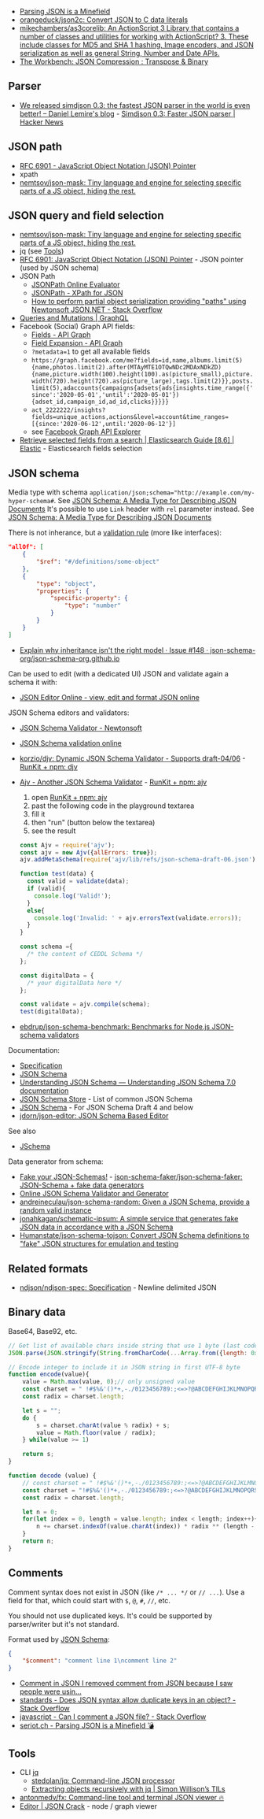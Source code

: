 - [Parsing JSON is a Minefield](https://web.archive.org/web/20211012051215/http://seriot.ch/projects/parsing_json.html)
- [orangeduck/json2c: Convert JSON to C data literals](https://github.com/orangeduck/json2c)
- [mikechambers/as3corelib: An ActionScript 3 Library that contains a number of classes and utilities for working with ActionScript? 3. These include classes for MD5 and SHA 1 hashing, Image encoders, and JSON serialization as well as general String, Number and Date APIs.](https://github.com/mikechambers/as3corelib)
- [The Workbench: JSON Compression : Transpose & Binary](https://web.archive.org/web/20220210192810/https://mainroach.blogspot.com/2013/08/json-compression-transpose-binary.html)

## Parser

- [We released simdjson 0.3: the fastest JSON parser in the world is even better! – Daniel Lemire's blog](https://lemire.me/blog/2020/03/31/we-released-simdjson-0-3-the-fastest-json-parser-in-the-world-is-even-better/) - [Simdjson 0.3: Faster JSON parser | Hacker News](https://news.ycombinator.com/item?id=22745351)

## JSON path

- [RFC 6901 - JavaScript Object Notation (JSON) Pointer](https://tools.ietf.org/html/rfc6901)
- xpath
- [nemtsov/json-mask: Tiny language and engine for selecting specific parts of a JS object, hiding the rest.](https://github.com/nemtsov/json-mask)

## JSON query and field selection

- [nemtsov/json-mask: Tiny language and engine for selecting specific parts of a JS object, hiding the rest.](https://github.com/nemtsov/json-mask)
- jq (see [Tools](#tools))
- [RFC 6901: JavaScript Object Notation (JSON) Pointer](https://www.rfc-editor.org/rfc/rfc6901) - JSON pointer (used by JSON schema)
- JSON Path
	- [JSONPath Online Evaluator](https://jsonpath.com/)
	- [JSONPath - XPath for JSON](https://web.archive.org/web/20230208122238/https://goessner.net/articles/JsonPath/index.html)
	- [How to perform partial object serialization providing "paths" using Newtonsoft JSON.NET - Stack Overflow](https://stackoverflow.com/questions/30304128/how-to-perform-partial-object-serialization-providing-paths-using-newtonsoft-j/30333562#30333562)
- [Queries and Mutations | GraphQL](https://graphql.org/learn/queries/)
- Facebook (Social) Graph API fields:
	- [Fields - API Graph](https://developers.facebook.com/docs/graph-api/overview#fields)
	- [Field Expansion - API Graph](https://developers.facebook.com/docs/graph-api/guides/field-expansion)
	- `?metadata=1` to get all available fields
	- `https://graph.facebook.com/me?fields=id,name,albums.limit(5){name,photos.limit(2).after(MTAyMTE1OTQwNDc2MDAxNDkZD){name,picture.width(100).height(100).as(picture_small),picture.width(720).height(720).as(picture_large),tags.limit(2)}},posts.limit(5),adaccounts{campaigns{adsets{ads{insights.time_range({'since':'2020-05-01','until':'2020-05-01'}){adset_id,campaign_id,ad_id,clicks}}}}}`
	- `act_2222222/insights?fields=unique_actions,actions&level=account&time_ranges=[{since:'2020-06-12',until:'2020-06-12'}]`
	- see [Facebook Graph API Explorer](https://developers.facebook.com/tools/explorer/)
- [Retrieve selected fields from a search | Elasticsearch Guide \[8.6\] | Elastic](https://www.elastic.co/guide/en/elasticsearch/reference/current/search-fields.html#search-fields-param) - Elasticsearch fields selection

## JSON schema

Media type with schema `application/json;schema="http://example.com/my-hyper-schema#`. See [JSON Schema: A Media Type for Describing JSON Documents](http://json-schema.org/draft-07/json-schema-core.html#rfc.section.11.2)
It's possible to use `Link` header with `rel` parameter instead. See [JSON Schema: A Media Type for Describing JSON Documents](http://json-schema.org/draft-07/json-schema-core.html#rfc.section.11.1)

There is not inherance, but a [validation rule](http://json-schema.org/draft-07/json-schema-validation.html#rfc.section.6.7.1) (more like interfaces):

```json
"allOf": [
	{
		"$ref": "#/definitions/some-object"
	},
	{
		"type": "object",
		"properties": {
			"specific-property": {
				"type": "number"
			}
		}
	}
]
```

- [Explain why inheritance isn't the right model · Issue #148 · json-schema-org/json-schema-org.github.io](https://github.com/json-schema-org/json-schema-org.github.io/issues/148)

Can be used to edit (with a dedicated UI) JSON and validate again a schema it with:

- [JSON Editor Online - view, edit and format JSON online](https://jsoneditoronline.org/)

JSON Schema editors and validators:

- [JSON Schema Validator - Newtonsoft](https://www.jsonschemavalidator.net/)
- [JSON Schema validation online](https://json-schema-validator.herokuapp.com/)
- [korzio/djv: Dynamic JSON Schema Validator - Supports draft-04/06](https://github.com/korzio/djv) - [RunKit + npm: djv](https://npm.runkit.com/djv)
- [Ajv - Another JSON Schema Validator](http://epoberezkin.github.io/ajv/) - [RunKit + npm: ajv](https://npm.runkit.com/ajv)
	1. open [RunKit + npm: ajv](https://npm.runkit.com/ajv)
	2. past the following code in the playground textarea
	3. fill it
	4. then "run" (button below the textarea)
	5. see the result

	```js
	const Ajv = require('ajv');
	const ajv = new Ajv({allErrors: true});
	ajv.addMetaSchema(require('ajv/lib/refs/json-schema-draft-06.json'));

	function test(data) {
	  const valid = validate(data);
	  if (valid){
		console.log('Valid!');
	  }
	  else{
		console.log('Invalid: ' + ajv.errorsText(validate.errors));
	  }
	}

	const schema ={
	  /* the content of CEDDL Schema */
	};

	const digitalData = {
	  /* your digitalData here */
	};

	const validate = ajv.compile(schema);
	test(digitalData);
	```
- [ebdrup/json-schema-benchmark: Benchmarks for Node.js JSON-schema validators](https://github.com/ebdrup/json-schema-benchmark)

Documentation:

- [Specification](http://json-schema.org/specification.html)
- [JSON Schema](http://json-schema.org/)
- [Understanding JSON Schema — Understanding JSON Schema 7.0 documentation](https://json-schema.org/understanding-json-schema/index.html)
- [JSON Schema Store](http://schemastore.org/json/) - List of common JSON Schema
- [JSON Schema](https://cswr.github.io/JsonSchema/) - For JSON Schema Draft 4 and below
- [jdorn/json-editor: JSON Schema Based Editor](https://github.com/jdorn/json-editor)

See also

- [JSchema](http://jschema.org/)

Data generator from schema:

- [Fake your JSON-Schemas!](https://json-schema-faker.js.org) - [json-schema-faker/json-schema-faker: JSON-Schema + fake data generators](https://github.com/json-schema-faker/json-schema-faker)
- [Online JSON Schema Validator and Generator](https://extendsclass.com/json-schema-validator.html)
- [andreineculau/json-schema-random: Given a JSON Schema, provide a random valid instance](https://github.com/andreineculau/json-schema-random)
- [jonahkagan/schematic-ipsum: A simple service that generates fake JSON data in accordance with a JSON Schema](https://github.com/jonahkagan/schematic-ipsum)
- [Humanstate/json-schema-tojson: Convert JSON Schema definitions to "fake" JSON structures for emulation and testing](https://github.com/Humanstate/json-schema-tojson)

## Related formats

- [ndjson/ndjson-spec: Specification](https://github.com/ndjson/ndjson-spec) - Newline delimited JSON

## Binary data

Base64, Base92, etc.

```js
// Get list of available chars inside string that use 1 byte (last code point usable in UTF-8 is 0x7F https://en.wikipedia.org/wiki/UTF-8, ASCII 7bits only) and doesn't require JSON encoding
JSON.parse(JSON.stringify(String.fromCharCode(...Array.from({length: 0x7F + 1}, (value, index) => index))).replace(/\\(u[0-9a-z]{4,}|.)/gi, ""))
```

```js
// Encode integer to include it in JSON string in first UTF-8 byte
function encode(value){
	value = Math.max(value, 0);// only unsigned value
	const charset = " !#$%&'()*+,-./0123456789:;<=>?@ABCDEFGHIJKLMNOPQRSTUVWXYZ[]^_`abcdefghijklmnopqrstuvwxyz{|}~";
	const radix = charset.length;

	let s = "";
	do {
		s = charset.charAt(value % radix) + s;
		value = Math.floor(value / radix);
	} while(value >= 1)

	return s;
}

function decode (value) {
	// const charset = " !#$%&'()*+,-./0123456789:;<=>?@ABCDEFGHIJKLMNOPQRSTUVWXYZ[]^_`abcdefghijklmnopqrstuvwxyz{|}~"
	const charset = "!#$%&'()*+,-./0123456789:;<=>?@ABCDEFGHIJKLMNOPQRSTUVWXYZ[]^_`abcdefghijklmnopqrstuvwxyz{|}~";
	const radix = charset.length;

	let n = 0;
	for(let index = 0, length = value.length; index < length; index++){
		n += charset.indexOf(value.charAt(index)) * radix ** (length - 1 - index);
	}
	return n;
}
```

## Comments

Comment syntax does not exist in JSON (like `/* ... */` or `// ...`). Use a field for that, which could start with `$`, `@`, `#`, `//`, etc.

You should not use duplicated keys. It's could be supported by parser/writer but it's not standard.

Format used by [JSON Schema](https://json-schema.org/understanding-json-schema/reference/generic.html#comments):

```json
{
	"$comment": "comment line 1\ncomment line 2"
}
```

- [Comment in JSON I removed comment from JSON because I saw people were usin...](https://plus.google.com/+DouglasCrockfordEsq/posts/RK8qyGVaGSr)
- [standards - Does JSON syntax allow duplicate keys in an object? - Stack Overflow](https://stackoverflow.com/questions/21832701/does-json-syntax-allow-duplicate-keys-in-an-object)
- [javascript - Can I comment a JSON file? - Stack Overflow](https://stackoverflow.com/questions/244777/can-i-comment-a-json-file)
- [seriot.ch - Parsing JSON is a Minefield 💣](http://seriot.ch/parsing_json.html#41)

## Tools

- CLI [jq](https://stedolan.github.io/jq/)
	- [stedolan/jq: Command-line JSON processor](https://github.com/stedolan/jq)
	- [Extracting objects recursively with jq | Simon Willison’s TILs](https://til.simonwillison.net/jq/extracting-objects-recursively)
- [antonmedv/fx: Command-line tool and terminal JSON viewer 🔥](https://github.com/antonmedv/fx)
- [Editor | JSON Crack](https://jsoncrack.com/editor) - node / graph viewer
